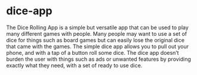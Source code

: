 # dice-app

The Dice Rolling App is a simple but versatile app that can be used to play many different games with people. Many people may want to use a set of dice for things such as board games but can easily lose the original dice that came with the games. The simple dice app allows you to pull out your phone, and with a tap of a button roll some dice. The dice app doesn’t burden the user with things such as ads or unwanted features by providing exactly what they need, with a set of ready to use dice. 
